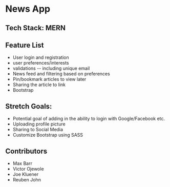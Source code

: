 # News App

## Tech Stack: MERN

## Feature List

- User login and registration
- user preferences/interests
- validations -- including unique email
- News feed and filtering based on preferences
- Pin/bookmark articles to view later
- Sharing the article to link
- Bootstrap

## Stretch Goals:

- Potential goal of adding in the ability to login with Google/Facebook etc.
- Uploading profile picture
- Sharing to Social Media
- Customize Bootstrap using SASS

## Contributors

- Max Barr
- Victor Ojewole
- Joe Kluener
- Reuben John
